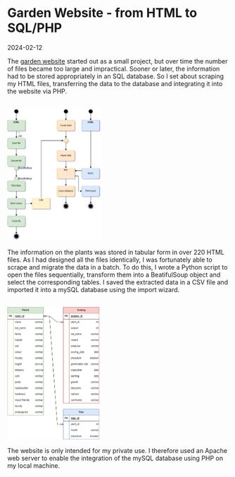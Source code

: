 # Garden Website - from HTML to SQL/PHP

2024-02-12

The [garden website](https://github.com/SebaRade/User_Story_Garden_Website) started out as a small project, but over time the number of files became too large and impractical. Sooner or later, the information had to be stored appropriately in an SQL database.
So I set about scraping my HTML files, transferring the data to the database and integrating it into the website via PHP.

<br>
<img src="pipeline.png" height="300">
<br>

The information on the plants was stored in tabular form in over 220 HTML files. As I had designed all the files identically, I was fortunately able to scrape and migrate the data in a batch. To do this, I wrote a Python script to open the files sequentially, transform them into a BeatifulSoup object and select the corresponding tables. I saved the extracted data in a CSV file and imported it into a mySQL database using the import wizard.

<br>
<img src="schema.png" height="300">
<br>

The website is only intended for my private use. I therefore used an Apache web server to enable the integration of the mySQL database using PHP on my local machine.

